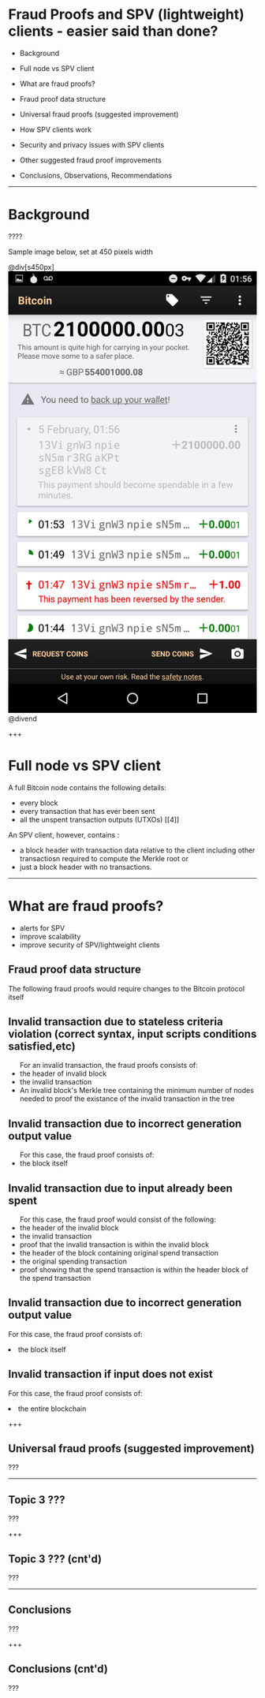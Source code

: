 # Fraud Proofs and SPV (lightweight) clients - easier said than done?

- Background

- Full node vs SPV client

- What are fraud proofs?

- Fraud proof data structure

- Universal fraud proofs (suggested improvement)

- How SPV clients work

- Security and privacy issues with SPV clients

- Other suggested fraud proof improvements

- Conclusions, Observations, Recommendations

---

# Background

????

Sample image below, set at 450 pixels width

@div[s450px]
![SPV client lied to](https://raw.githubusercontent.com/tari-labs/tari-university/fraudproofs/src/cryptography/fraud-proofs-1/sources/todd-btc-spv.jpg)
@divend

+++

# Full node vs SPV client

A full Bitcoin node contains the following details:
  * every block
  * every transaction that has ever been sent
  * all the unspent transaction outputs (UTXOs) [[4]]

An SPV client, however, contains :
  * a block header with transaction data relative to the client including other transactiosn required to compute the Merkle root
or 
  * just a block header with no transactions.


---

# What are fraud proofs?

<ul>
<li> alerts for SPV
<li> improve scalability
<li> improve security of SPV/lightweight clients
</ul>


## Fraud proof data structure
The following fraud proofs would require changes to the Bitcoin protocol itself

## Invalid transaction due to stateless criteria violation (correct syntax, input scripts conditions satisfied,etc)
<ul>For an invalid transaction, the fraud proofs consists of:
<li> the header of invalid block
<li> the invalid transaction
<li> An invalid block's Merkle tree containing the minimum number of nodes needed to proof the existance of the invalid transaction in the tree
</ul>

## Invalid transaction due to incorrect generation output value
<ul>For this case, the fraud proof consists of:
<li> the block itself
</ul>

## Invalid transaction due to input already been spent
<ul>For this case, the fraud proof would consist of the following:
<li> the header of the invalid block
<li> the invalid transaction
<li>  proof that the invalid transaction is within the invalid block
<li>  the header of the block containing original spend transaction
<li>  the original spending transaction
<li>  proof showing that the spend transaction is within the header block of the spend transaction
</ul>

## Invalid transaction due to incorrect generation output value
For this case, the fraud proof consists of:
<li> the block itself

## Invalid transaction if input does not exist
For this case, the fraud proof consists of:
<li> the entire blockchain

+++

## Universal fraud proofs (suggested improvement)



???

---

## Topic 3 ???

???

+++

## Topic 3 ??? (cnt'd)

???

---

## Conclusions

???

+++

## Conclusions (cnt'd)

???
